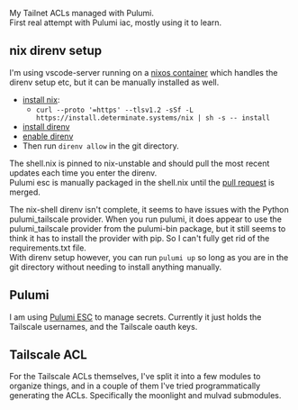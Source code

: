 My Tailnet ACLs managed with Pulumi.  
First real attempt with Pulumi iac, mostly using it to learn.

## nix direnv setup
 I'm using vscode-server running on a [nixos container](https://github.com/yomaq/nix-config/blob/main/modules/containers/nixos-containers/openvscode-server/nixos.nix) which handles the direnv setup etc, but it can be manually installed as well.

* [install nix](https://github.com/DeterminateSystems/nix-installer):
    * `curl --proto '=https' --tlsv1.2 -sSf -L https://install.determinate.systems/nix | sh -s -- install`  
* [install direnv](https://direnv.net/docs/installation.html)  
* [enable direnv](https://direnv.net/docs/hook.html)  
* Then run `direnv allow` in the git directory.

The shell.nix is pinned to nix-unstable and should pull the most recent updates each time you enter the direnv.  
Pulumi esc is manually packaged in the shell.nix until the [pull request](https://github.com/NixOS/nixpkgs/pull/316044) is merged.

The nix-shell direnv isn't complete, it seems to have issues with the Python pulumi_tailscale provider.
When you run pulumi, it does appear to use the pulumi_tailscale provider from the pulumi-bin package, but it still seems to think it has to install the provider with pip. So I can't fully get rid of the requirements.txt file.  
With direnv setup however, you can run `pulumi up` so long as you are in the git directory without needing to install anything manually.

## Pulumi
I am using [Pulumi ESC](https://github.com/pulumi/esc) to manage secrets. 
Currently it just holds the Tailscale usernames, and the Tailscale oauth keys.

## Tailscale ACL

For the Tailscale ACLs themselves, I've split it into a few modules to organize things, and in a couple of them I've tried programmatically generating the ACLs. Specifically the moonlight and mulvad submodules.